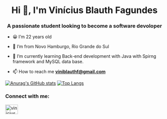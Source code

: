 <h1 align="center">Hi 👋, I'm Vinícius Blauth Fagundes</h1>
<h3 align="center">A passionate student looking to become a software devoloper</h3>


- 😀 I’m 22 years old
- 📌 I’m from Novo Hamburgo, Rio Grande do Sul
- 🌱 I’m currently learning Back-end development with Java with Spirng framework and MySQL data base.

- 📫 How to reach me **viniblauthf@gmail.com**

[![Anurag's GitHub stats](https://github-readme-stats.vercel.app/api?username=vifagundes&show_icons=true&theme=highcontrast)](https://github.com/anuraghazra/github-readme-stats)
[![Top Langs](https://github-readme-stats.vercel.app/api/top-langs/?username=vifagundes&theme=highcontrast)](https://github.com/anuraghazra/github-readme-stats)

<h3 align="left">Connect with me:</h3>
<p align="left">
<a href="https://linkedin.com/in/vinícius-fagundes" target="blank"><img align="center" src="https://raw.githubusercontent.com/rahuldkjain/github-profile-readme-generator/master/src/images/icons/Social/linked-in-alt.svg" alt="vinícius-fagundes" height="30" width="40" /></a>
</p>


